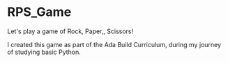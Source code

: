 # RPS_Game
Let's play a game of Rock, Paper,, Scissors!

I created this game as part of the Ada Build Curriculum, during my journey of studying basic Python.
